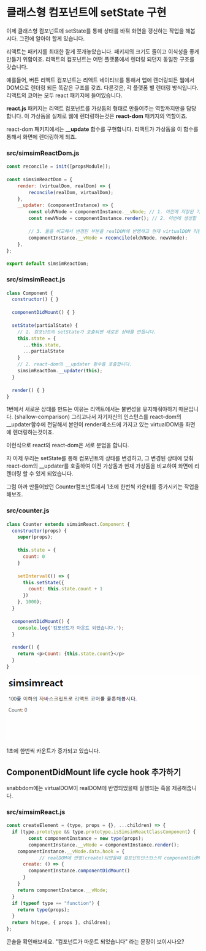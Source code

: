 # 클래스형 컴포넌트에 setState 구현

이제 클래스형 컴포넌트에 setState를 통해 상태를 바꿔 화면을 갱신하는 작업을 해봅시다. 그전에 알아야 할게 있습니다.

리액트는 패키지를 최대한 잘게 쪼개놓았습니다. 패키지의 크기도 줄이고 이식성을 좋게 만들기 위함이죠. 리액트의 컴포넌트는 어떤 플랫폼에서 렌더링 되던지 동일한 구조를 갖습니다.

예를들어, 버튼 리액트 컴포넌트는 리액트 네이티브를 통해서 앱에 렌더링되든 웹에서 DOM으로 렌더링 되든 똑같은 구조를 갖죠. 다른것은, 각 플랫폼 별 렌더링 방식입니다. 리액트의 코어는 모두 react 패키지에 들어있습니다.

**react.js** 패키지는 리액트 컴포넌트를 가상돔의 형태로 만들어주는 역할까지만을 담당합니다. 이 가상돔을 실제로 웹에 렌더링하는것은 **react-dom** 패키지의 역할이죠.

react-dom 패키지에서는 **\_\_update** 함수를 구현합니다. 리액트가 가상돔을 이 함수를 통해서 화면에 렌더링하게 되죠.

### src/simsimReactDom.js

```javascript
const reconcile = init([propsModule]);

const simsimReactDom = {
    render: (virtualDom, realDom) => {
        reconcile(realDom, virtualDom);
    },
    __updater: (componentInstance) => {
        const oldVNode = componentInstance.__vNode; // 1. 이전에 저장된 가상돔을 꺼냄
        const newVNode = componentInstance.render(); // 2. 이번에 생성할 가상돔

        // 3. 둘을 비교해서 변경된 부분을 realDOM에 반영하고 현재 virtualDOM 리턴후 저장.
        componentInstance.__vNode = reconcile(oldVNode, newVNode); 
    },
};

export default simsimReactDom;
```

### src/simsimReact.js

```javascript
class Component {
  constructor() { }

  componentDidMount() { }

  setState(partialState) {
    // 1. 컴포넌트의 setState가 호출되면 새로운 상태를 만듭니다.
    this.state = {
      ...this.state,
      ...partialState
    }
    // 2. react-dom의 __updater 함수를 호출합니다. 
    simsimReactDom.__updater(this);
  }

  render() { }
}
```

1번에서 새로운 상태를 만드는 이유는 리액트에서는 불변성을 유지해줘야하기 때문입니다. \(shallow-comparison\) 그리고나서 자기자신의 인스턴스를 react-dom의 \_\_updater함수에 전달해서 본인이 render메소드에 가지고 있는 virtualDOM을 화면에 렌더링하는것이죠.

이런식으로 react와 react-dom은 서로 분업을 합니다.

자 이제 우리는 setState를 통해 컴포넌트의 상태를 변경하고, 그 변경된 상태에 맞춰 react-dom의 \_\_updater를 호출하여 이전 가상돔과 현재 가상돔을 비교하여 화면에 리렌더링 할 수 있게 되었습니다.

그럼 아까 만들어놨던 Counter컴포넌트에서 1초에 한번씩 카운터를 증가시키는 작업을 해보죠.

### src/counter.js

```javascript
class Counter extends simsimReact.Component {
  constructor(props) {
    super(props);

    this.state = {
      count: 0
    }

    setInterval(() => {
      this.setState({
        count: this.state.count + 1
      })
    }, 1000);
  }

  componentDidMount() {
    console.log('컴포넌트가 마운트 되었습니다.');
  }

  render() {
    return <p>Count: {this.state.count}</p>
  }
}
```

![](.gitbook/assets/2020_08_26_17_27_55.gif)

1초에 한번씩 카운트가 증가되고 있습니다.

## ComponentDidMount life cycle hook 추가하기

snabbdom에는 virtualDOM이 realDOM에 반영되었을때 실행되는 훅을 제공해줍니다.

### src/simsimReact.js

```javascript
const createElement = (type, props = {}, ...children) => {
  if (type.prototype && type.prototype.isSimsimReactClassComponent) {
        const componentInstance = new type(props);
        componentInstance.__vNode = componentInstance.render();
    componentInstance.__vNode.data.hook = {
            // realDOM에 반영(create)되었을때 컴포넌트인스턴스의 componentDidMount 함수 호출
      create: () => {
        componentInstance.componentDidMount()
      }
    }
    return componentInstance.__vNode;
  }
  if (typeof type == "function") {
    return type(props);
  }
  return h(type, { props }, children);
};
```

콘솔을 확인해보세요. "컴포넌트가 마운트 되었습니다" 라는 문장이 보이시나요?

